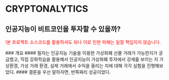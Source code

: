 # CRYPTONALYTICS
## 인공지능이 비트코인을 투자할 수 있을까?
<p style="color:red"> !본 프로젝트 소스코드를 활용하셔도 되나 이로 인한 피해는 일절 책임지지 않습니다.</p>
### 개요
#### 필자는 인공지능 기술을 이용한 가상화폐 선물 거래가 가능한지가 궁금했고, 직접 강화학습을 활용해서 인공지능이 가상화폐 투자에서 강세를 보이는 지 가상환경, 가상 거래 환경, 실제 거래에서 수익을 올리는 지에 대해 각각 실험을 진행해보았다.
#### 결론을 우선 말하자면, 반쪽짜리 성공이었다.
